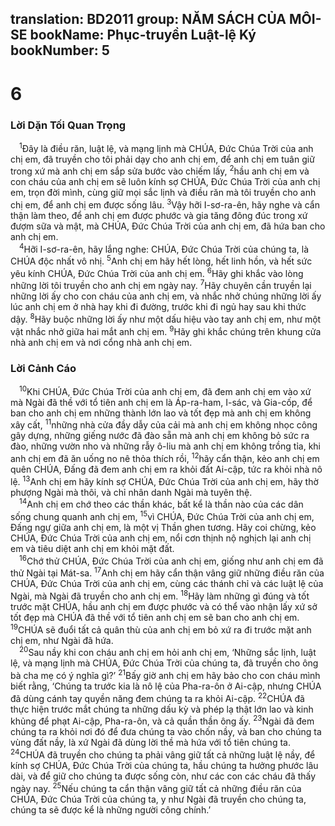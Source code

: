 translation: BD2011
group: NĂM SÁCH CỦA MÔI-SE
bookName: Phục-truyền Luật-lệ Ký 
bookNumber: 5
-------

<div class="title"><h1>6</h1><h3>Lời Dặn Tối Quan Trọng</h3></div>
<span class="verse phu_6_1"> <sup>1</sup>Ðây là điều răn, luật lệ, và mạng lịnh mà CHÚA, Ðức Chúa Trời của anh chị em, đã truyền cho tôi phải dạy cho anh chị em, để anh chị em tuân giữ trong xứ mà anh chị em sắp sửa bước vào chiếm lấy, </span>
<span class="verse phu_6_2"><sup>2</sup>hầu anh chị em và con cháu của anh chị em sẽ luôn kính sợ CHÚA, Ðức Chúa Trời của anh chị em, trọn đời mình, cùng giữ mọi sắc lịnh và điều răn mà tôi truyền cho anh chị em, để anh chị em được sống lâu. </span>
<span class="verse phu_6_3"><sup>3</sup>Vậy hỡi I-sơ-ra-ên, hãy nghe và cẩn thận làm theo, để anh chị em được phước và gia tăng đông đúc trong xứ đượm sữa và mật, mà CHÚA, Ðức Chúa Trời của anh chị em, đã hứa ban cho anh chị em.<br/></span>
<span class="verse phu_6_4"> <sup>4</sup>Hỡi I-sơ-ra-ên, hãy lắng nghe: CHÚA, Ðức Chúa Trời của chúng ta, là CHÚA độc nhất vô nhị. </span>
<span class="verse phu_6_5"><sup>5</sup>Anh chị em hãy hết lòng, hết linh hồn, và hết sức yêu kính CHÚA, Ðức Chúa Trời của anh chị em. </span>
<span class="verse phu_6_6"><sup>6</sup>Hãy ghi khắc vào lòng những lời tôi truyền cho anh chị em ngày nay. </span>
<span class="verse phu_6_7"><sup>7</sup>Hãy chuyên cần truyền lại những lời ấy cho con cháu của anh chị em, và nhắc nhở chúng những lời ấy lúc anh chị em ở nhà hay khi đi đường, trước khi đi ngủ hay sau khi thức dậy. </span>
<span class="verse phu_6_8"><sup>8</sup>Hãy buộc những lời ấy như một dấu hiệu vào tay anh chị em, như một vật nhắc nhở giữa hai mắt anh chị em. </span>
<span class="verse phu_6_9"><sup>9</sup>Hãy ghi khắc chúng trên khung cửa nhà anh chị em và nơi cổng nhà anh chị em.<br/></span>
<div class="title"><h3>Lời Cảnh Cáo</h3></div>
<span class="verse phu_6_10"> <sup>10</sup>Khi CHÚA, Ðức Chúa Trời của anh chị em, đã đem anh chị em vào xứ mà Ngài đã thề với tổ tiên anh chị em là Áp-ra-ham, I-sác, và Gia-cốp, để ban cho anh chị em những thành lớn lao và tốt đẹp mà anh chị em không xây cất, </span>
<span class="verse phu_6_11"><sup>11</sup>những nhà cửa đầy dẫy của cải mà anh chị em không nhọc công gây dựng, những giếng nước đã đào sẵn mà anh chị em không bỏ sức ra đào, những vườn nho và những rẫy ô-liu mà anh chị em không trồng tỉa, khi anh chị em đã ăn uống no nê thỏa thích rồi, </span>
<span class="verse phu_6_12"><sup>12</sup>hãy cẩn thận, kẻo anh chị em quên CHÚA, Ðấng đã đem anh chị em ra khỏi đất Ai-cập, tức ra khỏi nhà nô lệ. </span>
<span class="verse phu_6_13"><sup>13</sup>Anh chị em hãy kính sợ CHÚA, Ðức Chúa Trời của anh chị em, hãy thờ phượng Ngài mà thôi, và chỉ nhân danh Ngài mà tuyên thệ.<br/></span>
<span class="verse phu_6_14"> <sup>14</sup>Anh chị em chớ theo các thần khác, bất kể là thần nào của các dân sống chung quanh anh chị em, </span>
<span class="verse phu_6_15"><sup>15</sup>vì CHÚA, Ðức Chúa Trời của anh chị em, Ðấng ngự giữa anh chị em, là một vị Thần ghen tương. Hãy coi chừng, kẻo CHÚA, Ðức Chúa Trời của anh chị em, nổi cơn thịnh nộ nghịch lại anh chị em và tiêu diệt anh chị em khỏi mặt đất.<br/></span>
<span class="verse phu_6_16"> <sup>16</sup>Chớ thử CHÚA, Ðức Chúa Trời của anh chị em, giống như anh chị em đã thử Ngài tại Mát-sa. </span>
<span class="verse phu_6_17"><sup>17</sup>Anh chị em hãy cẩn thận vâng giữ những điều răn của CHÚA, Ðức Chúa Trời của anh chị em, cùng các thánh chỉ và các luật lệ của Ngài, mà Ngài đã truyền cho anh chị em. </span>
<span class="verse phu_6_18"><sup>18</sup>Hãy làm những gì đúng và tốt trước mặt CHÚA, hầu anh chị em được phước và có thể vào nhận lấy xứ sở tốt đẹp mà CHÚA đã thề với tổ tiên anh chị em sẽ ban cho anh chị em. </span>
<span class="verse phu_6_19"><sup>19</sup>CHÚA sẽ đuổi tất cả quân thù của anh chị em bỏ xứ ra đi trước mặt anh chị em, như Ngài đã hứa.<br/></span>
<span class="verse phu_6_20"> <sup>20</sup>Sau nầy khi con cháu anh chị em hỏi anh chị em, ‘Những sắc lịnh, luật lệ, và mạng lịnh mà CHÚA, Ðức Chúa Trời của chúng ta, đã truyền cho ông bà cha mẹ có ý nghĩa gì?’ </span>
<span class="verse phu_6_21"><sup>21</sup>Bấy giờ anh chị em hãy bảo cho con cháu mình biết rằng, ‘Chúng ta trước kia là nô lệ của Pha-ra-ôn ở Ai-cập, nhưng CHÚA đã dùng cánh tay quyền năng đem chúng ta ra khỏi Ai-cập. </span>
<span class="verse phu_6_22"><sup>22</sup>CHÚA đã thực hiện trước mắt chúng ta những dấu kỳ và phép lạ thật lớn lao và kinh khủng để phạt Ai-cập, Pha-ra-ôn, và cả quần thần ông ấy. </span>
<span class="verse phu_6_23"><sup>23</sup>Ngài đã đem chúng ta ra khỏi nơi đó để đưa chúng ta vào chốn nầy, và ban cho chúng ta vùng đất nầy, là xứ Ngài đã dùng lời thề mà hứa với tổ tiên chúng ta. </span>
<span class="verse phu_6_24"><sup>24</sup>CHÚA đã truyền cho chúng ta phải vâng giữ tất cả những luật lệ nầy, để kính sợ CHÚA, Ðức Chúa Trời của chúng ta, hầu chúng ta hưởng phước lâu dài, và để giữ cho chúng ta được sống còn, như các con các cháu đã thấy ngày nay. </span>
<span class="verse phu_6_25"><sup>25</sup>Nếu chúng ta cẩn thận vâng giữ tất cả những điều răn của CHÚA, Ðức Chúa Trời của chúng ta, y như Ngài đã truyền cho chúng ta, chúng ta sẽ được kể là những người công chính.’<br/></span>
